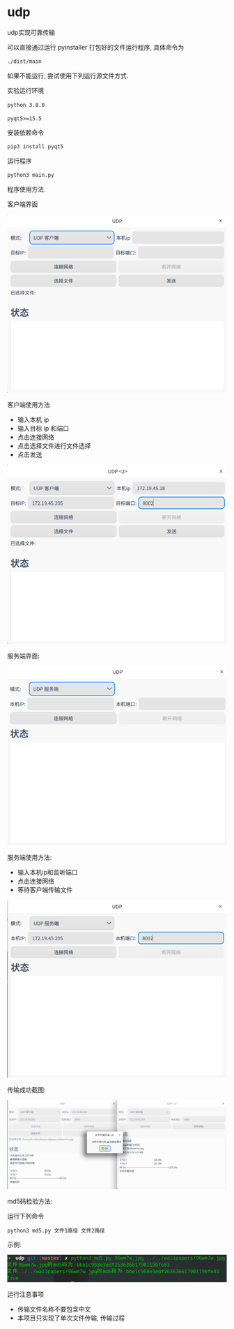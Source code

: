 # udp
udp实现可靠传输



可以直接通过运行 pyinstaller 打包好的文件运行程序, 具体命令为

```bash
./dist/main
```

如果不能运行, 尝试使用下列运行源文件方式.



实验运行环境

`python 3.8.0`

`pyqt5>=15.5`



安装依赖命令

```python
pip3 install pyqt5
```



运行程序

```bash
python3 main.py
```



程序使用方法.

客户端界面

![client1](image/client1.png)

客户端使用方法

- 输入本机 ip
- 输入目标 ip 和端口
- 点击连接网络
- 点击选择文件进行文件选择
- 点击发送

![client](image/client.png)



服务端界面:

![server2](image/server2.png)



服务端使用方法:

- 输入本机ip和监听端口
- 点击连接网络
- 等待客户端传输文件

![sever](image/sever.png)



传输成功截图:

![chuanshu](image/chuanshu.png)



md5码检验方法:

运行下列命令

```
python3 md5.py 文件1路径 文件2路径
```

示例:

![md5_1](image/md5_1.png)

运行注意事项

- 传输文件名称不要包含中文
- 本项目只实现了单次文件传输, 传输过程